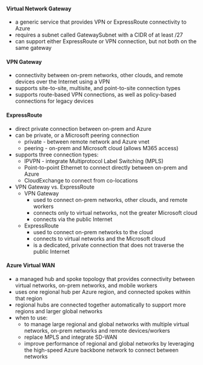 #### Virtual Network Gateway
- a generic service that provides VPN or ExpressRoute connectivity to Azure
- requires a subnet called GatewaySubnet with a CIDR of at least /27
- can support either ExpressRoute or VPN connection, but not both on the same gateway

#### VPN Gateway
- connectivity between on-prem networks, other clouds, and remote devices over the Internet using a VPN
- supports site-to-site, multisite, and point-to-site connection types
- supports route-based VPN connections, as well as policy-based connections for legacy devices

#### ExpressRoute
- direct private connection between on-prem and Azure
- can be private, or a Microsoft peering connection
	- private - between remote network and Azure vnet
	- peering - on-prem and Microsoft cloud (allows M365 access)
- supports three connection types:
	- IPVPN - integrate Multiprotocol Label Switching (MPLS)
	- Point-to-point Ethernet to connect directly between on-prem and Azure
	- CloudExchange to connect from co-locations
- VPN Gateway vs. ExpressRoute
	- VPN Gateway
		- used to connect on-prem networks, other clouds, and remote workers
		- connects only to virtual networks, not the greater Microsoft cloud
		- connects via the public Internet
	- ExpressRoute
		- used to connect on-prem networks to the cloud
		- connects to virtual networks and the Microsoft cloud
		- is a dedicated, private connection that does not traverse the public Internet

#### Azure Virtual WAN
- a managed hub and spoke topology that provides connectivity between virtual networks, on-prem networks, and mobile workers
- uses one regional hub per Azure region, and connected spokes within that region
- regional hubs are connected together automatically to support more regions and larger global networks
- when to use:
	- to manage large regional and global networks with multiple virtual networks, on-prem networks and remote devices/workers
	- replace MPLS and integrate SD-WAN
	- improve performance of regional and global networks by leveraging the high-speed Azure backbone network to connect between networks